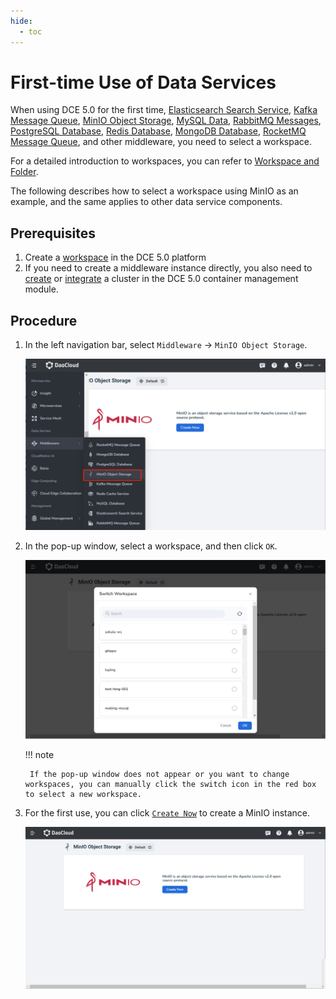 ```yaml
---
hide:
  - toc
---
```


# First-time Use of Data Services

When using DCE 5.0 for the first time, [Elasticsearch Search Service](../elasticsearch/intro/index.md), [Kafka Message Queue](../kafka/intro/index.md), [MinIO Object Storage](../minio/intro/index.md), [MySQL Data](../mysql/intro/index.md), [RabbitMQ Messages](../rabbitmq/intro/index.md), [PostgreSQL Database](../postgresql/intro/index.md), [Redis Database](../redis/intro/index.md), [MongoDB Database](../mongodb/intro/index.md), [RocketMQ Message Queue](../rocketmq/intro/index.md), and other middleware, you need to select a workspace.

For a detailed introduction to workspaces, you can refer to [Workspace and Folder](../../ghippo/user-guide/workspace/ws-folder.md).

The following describes how to select a workspace using MinIO as an example, and the same applies to other data service components.

## Prerequisites

1. Create a [workspace](../../ghippo/user-guide/workspace/workspace.md) in the DCE 5.0 platform
2. If you need to create a middleware instance directly, you also need to [create](../../kpanda/user-guide/clusters/create-cluster.md) or [integrate](../../kpanda/user-guide/clusters/integrate-cluster.md) a cluster in the DCE 5.0 container management module.

## Procedure

1. In the left navigation bar, select `Middleware` -> `MinIO Object Storage`.

    ![MinIO Object Storage](images/middleware01.png)

2. In the pop-up window, select a workspace, and then click `OK`.

    ![Choose Workspace](images/middleware02.png)

    !!! note

        If the pop-up window does not appear or you want to change workspaces, you can manually click the switch icon in the red box to select a new workspace.

3. For the first use, you can click [`Create Now`](../minio/user-guide/create.md) to create a MinIO instance.

    ![Create Now](images/middleware03.png)
